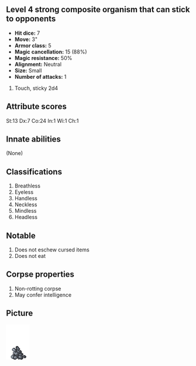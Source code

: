 ## Level 4 strong composite organism that can stick to opponents

- **Hit dice:** 7
- **Move:** 3"
- **Armor class:** 5
- **Magic cancellation:** 15 (88%)
- **Magic resistance:** 50%
- **Alignment:** Neutral
- **Size:** Small
- **Number of attacks:** 1
1. Touch, sticky 2d4

## Attribute scores

St:13 Dx:7 Co:24 In:1 Wi:1 Ch:1

## Innate abilities

(None)

## Classifications

1. Breathless
2. Eyeless
3. Handless
4. Neckless
5. Mindless
6. Headless

## Notable

1. Does not eschew cursed items
2. Does not eat

## Corpse properties

1. Non-rotting corpse
2. May confer intelligence

## Picture

![Black lichen](https://github.com/hyvanmielenpelit/GnollHackTileSet/blob/main/Monsters/black_lichen/black_lichen.png)
